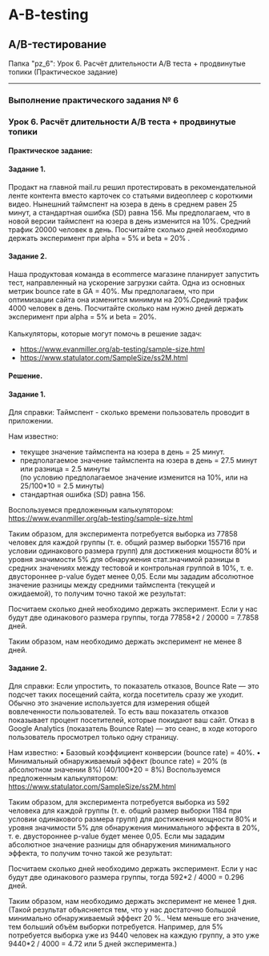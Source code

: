 # A-B-testing
## A/B-тестирование 

Папка "pz_6": Урок 6. Расчёт длительности А/B теста + продвинутые топики (Практическое задание)
___________________________
### Выполнение практического задания № 6
### Урок 6. Расчёт длительности А/B теста + продвинутые топики

#### Практическое задание:
#### Задание 1. 
Продакт на главной mail.ru решил протестировать в рекомендательной ленте контента вместо карточек со статьями видеоплеер с короткими видео. Нынешний таймспент на юзера в день в среднем равен 25 минут, а стандартная ошибка (SD) равна 156. Мы предполагаем, что в новой версии таймспент на юзера в день изменится на 10%. Средний трафик 20000 человек в день. Посчитайте сколько дней необходимо держать эксперимент при alpha = 5% и beta = 20% .
#### Задание 2. 
Наша продуктовая команда в ecommerce магазине планирует запустить тест, направленный на ускорение загрузки сайта. Одна из основных метрик bounce rate в GA = 40%. Мы предполагаем, что при оптимизации сайта она изменится минимум на 20%.Средний трафик 4000 человек в день. Посчитайте сколько нам нужно дней держать эксперимент при alpha = 5% и beta = 20%.<br>
<br>
Калькуляторы, которые могут помочь в решение задач:
* https://www.evanmiller.org/ab-testing/sample-size.html 
* https://www.statulator.com/SampleSize/ss2M.html

#### Решение.
#### Задание 1. 
Для справки:
Таймспент - сколько времени пользователь проводит в приложении.

Нам известно:
*	текущее значение таймспента на юзера в день = 25 минут.
*	предполагаемое значение таймспента на юзера в день = 27.5 минут или разница = 2.5 минуты<br>
(по условию предполагаемое значение изменится на 10%, или на 25/100*10 = 2.5 минуты)
*	стандартная ошибка (SD) равна 156.

Воспользуемся предложенным калькулятором:<br>
https://www.evanmiller.org/ab-testing/sample-size.html

Таким образом, для эксперимента потребуется выборка из 77858 человек для каждой группы (т. е. общий размер выборки 155716 при условии одинакового размера групп) для достижения мощности 80% и уровня значимости 5% для обнаружения стат.значимой разницы в средних значениях между тестовой и контрольная группой в 10%, т. е. двустороннее p-value будет менее 0,05.
Если мы зададим абсолютное значение разницы между средними таймспента (текущей и ожидаемой), то получим точно такой же результат:

Посчитаем сколько дней необходимо держать эксперимент.
Если у нас будут две одинакового размера группы, тогда
77858*2 / 20000 = 7.7858 дней.

Таким образом, нам необходимо держать эксперимент не менее 8 дней.
#### Задание 2. 
Для справки:
Если упростить, то показатель отказов, Bounce Rate — это подсчет таких посещений сайта, когда посетитель сразу же уходит. Обычно это значение используется для измерения общей вовлеченности пользователей. То есть ваш показатель отказов показывает процент посетителей, которые покидают ваш сайт.
Отказ в Google Analytics (показатель Bounce Rate) — это сеанс, в ходе которого пользователь просмотрел только одну страницу.

Нам известно:
•	Базовый коэффициент конверсии (bounce rate)  = 40%.
•	Минимальный обнаруживаемый эффект (bounce rate)  = 20% (в абсолютном значении 8%)
(40/100*20 = 8%)
Воспользуемся предложенным калькулятором:
https://www.statulator.com/SampleSize/ss2M.html

Таким образом, для эксперимента потребуется выборка из 592 человека для каждой группы (т. е. общий размер выборки 1184 при условии одинакового размера групп) для достижения мощности 80% и уровня значимости 5% для обнаружения минимального эффекта в 20%, т. е. двустороннее p-value будет менее 0,05.
Если мы зададим абсолютное значение разницы для обнаружения минимального эффекта, то получим точно такой же результат:

Посчитаем сколько дней необходимо держать эксперимент.
Если у нас будут две одинакового размера группы, тогда
592*2 / 4000 = 0.296 дней.

Таким образом, нам необходимо держать эксперимент не менее 1 дня.
(Такой результат объясняется тем, что у нас достаточно большой минимально обнаруживаемый эффект 20 %.. Чем меньше его значение, тем больший объём выборки потребуется. Например, для 5% потребуется выборка уже из 9440 человек на каждую группу, а это уже 9440*2 / 4000 = 4.72 или 5 дней эксперимента.)
